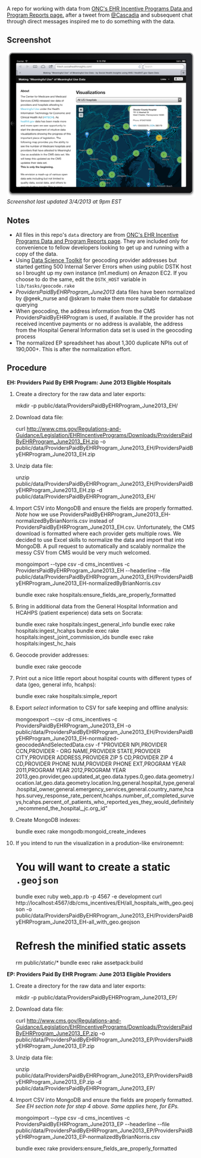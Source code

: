 A repo for working with data from [ONC's EHR Incentive Programs Data and Program Reports page.](http://www.cms.gov/Regulations-and-Guidance/Legislation/EHRIncentivePrograms/DataAndReports.html) after a tweet from [@Cascadia](https://twitter.com/cascadia/status/307973508833615873) and subsequent chat through direct messages inspired me to do something with the data.

Screenshot
----------
![iPad (Landscape) Screenshot](public/screenshots/ipad-landscape-2013-03-04.png "iPad Screenshot")
*Screenshot last updated 3/4/2013 at 9pm EST*

Notes
-----
* All files in this repo's `data` directory are from [ONC's EHR Incentive Programs Data and Program Reports page](http://www.cms.gov/Regulations-and-Guidance/Legislation/EHRIncentivePrograms/DataAndReports.html). They are included only for convenience to fellow developers looking to get up and running with a copy of the data.
* Using [Data Science Toolkit](http://www.datasciencetoolkit.org/) for geocoding provider addresses but started getting 500 Internal Server Errors when using public DSTK host so I brought up my own instance (m1.medium) on Amazon EC2. If you choose to do the same, edit the `DSTK_HOST` variable in `lib/tasks/geocode.rake`
* *ProvidersPaidByEHRProgram_June2013* data files have been normalized by @geek_nurse and @skram to make them more suitable for database querying
* When geocoding, the address information from the CMS ProvidersPaidByEHRProgram is used, if available. If the provider has not received incentive payments or no address is available, the address from the Hospital General Information data set is used in the geocoding process
* The normalized EP spreadsheet has about 1,300 duplicate NPIs out of 190,000+. This is after the normalization effort.

Procedure
---------
**EH: Providers Paid By EHR Program: June 2013 Eligible Hospitals**
  
  1. Create a directory for the raw data and later exports:
  
        mkdir -p public/data/ProvidersPaidByEHRProgram_June2013_EH/

  2. Download data file:

        curl http://www.cms.gov/Regulations-and-Guidance/Legislation/EHRIncentivePrograms/Downloads/ProvidersPaidByEHRProgram_June2013_EH.zip -o public/data/ProvidersPaidByEHRProgram_June2013_EH/ProvidersPaidByEHRProgram_June2013_EH.zip

  3. Unzip data file:

        unzip public/data/ProvidersPaidByEHRProgram_June2013_EH/ProvidersPaidByEHRProgram_June2013_EH.zip -d public/data/ProvidersPaidByEHRProgram_June2013_EH/

  4. Import CSV into MongoDB and ensure the fields are properly formatted. _Note_ how we use ProvidersPaidByEHRProgram_June2013_EH-normalizedByBrianNorris.csv instead of ProvidersPaidByEHRProgram_June2013_EH.csv. Unfortunately, the CMS download is formatted where each provider gets multiple rows. We decided to use Excel skills to normalize the data and import that into MongoDB. A pull request to automatically and scalably normalize the messy CSV from CMS would be very much welcomed.    

        mongoimport --type csv -d cms_incentives -c ProvidersPaidByEHRProgram_June2013_EH --headerline --file public/data/ProvidersPaidByEHRProgram_June2013_EH/ProvidersPaidByEHRProgram_June2013_EH-normalizedByBrianNorris.csv

        bundle exec rake hospitals:ensure_fields_are_properly_formatted



  5. Bring in additional data from the General Hospital Information and HCAHPS (patient experience) data sets on Socrata:

        bundle exec rake hospitals:ingest_general_info
        bundle exec rake hospitals:ingest_hcahps
        bundle exec rake hospitals:ingest_joint_commission_ids
        bundle exec rake hospitals:ingest_hc_hais

  6. Geocode provider addresses:

        bundle exec rake geocode

  7. Print out a nice little report about hospital counts with different types of data (geo, general info, hcahps):

        bundle exec rake hospitals:simple_report

  8. Export _select_ information to CSV for safe keeping and offline analysis: 

        mongoexport --csv -d cms_incentives -c ProvidersPaidByEHRProgram_June2013_EH -o public/data/ProvidersPaidByEHRProgram_June2013_EH/ProvidersPaidByEHRProgram_June2013_EH-normalized-geocodedAndSelectedData.csv -f "PROVIDER NPI,PROVIDER CCN,PROVIDER - ORG NAME,PROVIDER STATE,PROVIDER CITY,PROVIDER  ADDRESS,PROVIDER ZIP 5 CD,PROVIDER ZIP 4 CD,PROVIDER PHONE NUM,PROVIDER PHONE EXT,PROGRAM YEAR 2011,PROGRAM YEAR 2012,PROGRAM YEAR 2013,geo.provider,geo.updated_at,geo.data.types.0,geo.data.geometry.location.lat,geo.data.geometry.location.lng,general.hospital_type,general.hospital_owner,general.emergency_services,general.country_name,hcahps.survey_response_rate_percent,hcahps.number_of_completed_surveys,hcahps.percent_of_patients_who_reported_yes_they_would_definitely_recommend_the_hospital_,jc.org_id"
      
  9. Create MongoDB indexes:

        bundle exec rake mongodb:mongoid_create_indexes

  10. If you intend to run the visualization in a prodution-like environemnt: 

        # You will want to create a static `.geojson` 
        bundle exec ruby web_app.rb -p 4567 -e development
        curl http://localhost:4567/db/cms_incentives/EH/all_hospitals_with_geo.geojson -o public/data/ProvidersPaidByEHRProgram_June2013_EH/ProvidersPaidByEHRProgram_June2013_EH-all_with_geo.geojson

        # Refresh the minified static assets
        rm public/static/*
        bundle exec rake assetpack:build

**EP: Providers Paid By EHR Program: June 2013 Eligible Providers**
  
  1. Create a directory for the raw data and later exports:
  
        mkdir -p public/data/ProvidersPaidByEHRProgram_June2013_EP/

  2. Download data file:


        curl http://www.cms.gov/Regulations-and-Guidance/Legislation/EHRIncentivePrograms/Downloads/ProvidersPaidByEHRProgram_June2013_EP.zip -o public/data/ProvidersPaidByEHRProgram_June2013_EP/ProvidersPaidByEHRProgram_June2013_EP.zip

  3. Unzip data file:

        unzip public/data/ProvidersPaidByEHRProgram_June2013_EP/ProvidersPaidByEHRProgram_June2013_EP.zip -d public/data/ProvidersPaidByEHRProgram_June2013_EP/

  4. Import CSV into MongoDB and ensure the fields are properly formatted. _See EH section note for step 4 above. Same applies here, for EPs._    

        mongoimport --type csv -d cms_incentives -c ProvidersPaidByEHRProgram_June2013_EP --headerline --file public/data/ProvidersPaidByEHRProgram_June2013_EP/ProvidersPaidByEHRProgram_June2013_EP-normalizedByBrianNorris.csv

        bundle exec rake providers:ensure_fields_are_properly_formatted
